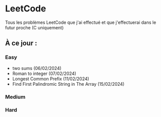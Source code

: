 # LeetCode
Tous les problèmes LeetCode que j'ai effectué et que j'effectuerai dans le futur proche (C uniquement)

## À ce jour :

### Easy
  - two sums (06/02/2024)
  - Roman to integer (07/02/2024)
  - Longest Common Prefix (11/02/2024)
  - Find First Palindromic String in The Array (15/02/2024)
### Medium 
### Hard 
